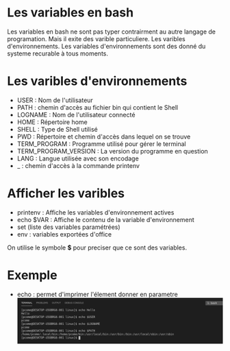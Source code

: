 # Les variables en bash
Les variables en bash ne sont pas typer contrairment au autre langage de programation. Mais il exite des varible particuliere. Les varibles d'environnements.
Les variables d'environnements sont des donné du systeme recurable à tous moments.

# Les varibles d'environnements
- USER : Nom de l'utilisateur
- PATH : chemin d'accès au fichier bin qui contient le Shell
- LOGNAME : Nom de l'utilisateur connecté
- HOME : Répertoire home
- SHELL : Type de Shell utilisé
- PWD : Répertoire et chemin d'accès dans lequel on se trouve
- TERM_PROGRAM : Programme utilisé pour gérer le terminal
- TERM_PROGRAM_VERSION : La version du programme en question
- LANG : Langue utilisée avec son encodage
- _ : chemin d'accès à la commande printenv

# Afficher les varibles
- printenv : Affiche les variables d'environnement actives
- echo $VAR : Affiche le contenu de la variable d'environnement 
- set (liste des variables paramétrées)
- env : variables exportées d'office 

On utilise le symbole **$** pour preciser que ce sont des variables.

# Exemple
- echo : permet d'imprimer l'élement donner en parametre
![example](./picture/example_echo.png)
